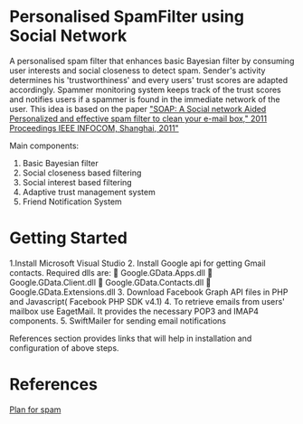 # Personalised SpamFilter using Social Network
A personalised spam filter that enhances basic Bayesian filter by consuming user interests and social closeness to detect spam. Sender's activity determines his 'trustworthiness' and every users' trust scores are adapted accordingly. Spammer monitoring system keeps track of the trust scores and notifies users if a spammer is found in the immediate network of the user. This idea is based on the paper ["SOAP: A Social network Aided Personalized and effective spam filter to clean your e-mail box," 2011 Proceedings IEEE INFOCOM, Shanghai, 2011"](http://ieeexplore.ieee.org/stamp/stamp.jsp?tp=&arnumber=5934984&isnumber=5934870)

Main components:
1. Basic Bayesian filter
2. Social closeness based filtering
3. Social interest based filtering
4. Adaptive trust management system
5. Friend Notification System

# Getting Started
1.Install Microsoft Visual Studio
2. Install Google api for getting Gmail contacts. Required dlls are:
   Google.GData.Apps.dll
   Google.GData.Client.dll
   Google.GData.Contacts.dll
   Google.GData.Extensions.dll
3. Download Facebook Graph API files in PHP and Javascript( Facebook PHP SDK v4.1)
4. To retrieve emails from users' mailbox use EagetMail. It provides the necessary POP3 and IMAP4 components.
5. SwiftMailer for sending email notifications

References section provides links that will help in installation and configuration of above steps.

# References
[Plan for spam](http://www.paulgraham.com/spam.html)


